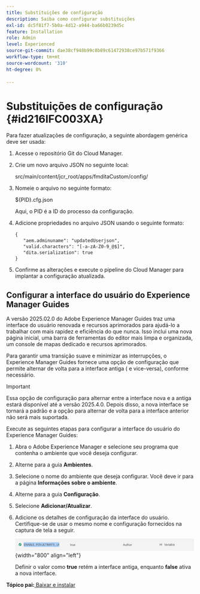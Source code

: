 ```yaml
---
title: Substituições de configuração
description: Saiba como configurar substituições
exl-id: dc5f81f7-5b0a-4d12-a944-ba66b0239d5c
feature: Installation
role: Admin
level: Experienced
source-git-commit: dae38cf948b99c8b89c61472938ce97b571f9366
workflow-type: tm+mt
source-wordcount: '310'
ht-degree: 0%

---
```


# Substituições de configuração {#id216IFC003XA}

Para fazer atualizações de configuração, a seguinte abordagem genérica deve ser usada:

1. Acesse o repositório Git do Cloud Manager.

1. Crie um novo arquivo JSON no seguinte local:

   src/main/content/jcr\_root/apps/fmditaCustom/config/

1. Nomeie o arquivo no seguinte formato:

   $\{PID\}.cfg.json

   Aqui, o PID é a ID do processo da configuração.

1. Adicione propriedades no arquivo JSON usando o seguinte formato:

   ```
   {
      "aem.adminuname": "updatedUserjson",
      "valid.characters": "[-a-zA-Z0-9_@$]",
      "dita.serialization": true
   }
   ```

1. Confirme as alterações e execute o pipeline do Cloud Manager para implantar a configuração atualizada.

## Configurar a interface do usuário do Experience Manager Guides

A versão 2025.02.0 do Adobe Experience Manager Guides traz uma interface do usuário renovada e recursos aprimorados para ajudá-lo a trabalhar com mais rapidez e eficiência do que nunca. Isso inclui uma nova página inicial, uma barra de ferramentas do editor mais limpa e organizada, um console de mapas dedicado e recursos aprimorados.

Para garantir uma transição suave e minimizar as interrupções, o Experience Manager Guides fornece uma opção de configuração que permite alternar de volta para a interface antiga ( e vice-versa), conforme necessário.

>[!IMPORTANT]
>
> Essa opção de configuração para alternar entre a interface nova e a antiga estará disponível até a versão 2025.4.0. Depois disso, a nova interface se tornará a padrão e a opção para alternar de volta para a interface anterior não será mais suportada.

Execute as seguintes etapas para configurar a interface do usuário do Experience Manager Guides:

1. Abra o Adobe Experience Manager e selecione seu programa que contenha o ambiente que você deseja configurar.
2. Alterne para a guia **Ambientes**.
3. Selecione o nome do ambiente que deseja configurar. Você deve ir para a página **Informações sobre o ambiente**.
4. Alterne para a guia **Configuração**.
5. Selecione **Adicionar/Atualizar**.
6. Adicione os detalhes de configuração da interface do usuário. Certifique-se de usar o mesmo nome e configuração fornecidos na captura de tela a seguir.

   ![](assets/enable-penultimate-ui.png){width="800" align="left"}

   Definir o valor como **true** retém a interface antiga, enquanto **false** ativa a nova interface.



**Tópico pai:**[ Baixar e instalar](download-install.md)
